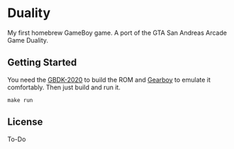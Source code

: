 # Duality

My first homebrew GameBoy game.
A port of the GTA San Andreas Arcade Game Duality.

## Getting Started

You need the [GBDK-2020](https://gbdk.org/docs/api/docs_getting_started.html) to build the ROM and [Gearboy](https://github.com/drhelius/Gearboy) to emulate it comfortably.
Then just build and run it.

    make run

## License

To-Do

